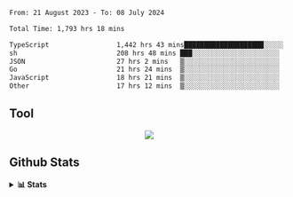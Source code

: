 <!--START_SECTION:waka-->

```txt
From: 21 August 2023 - To: 08 July 2024

Total Time: 1,793 hrs 18 mins

TypeScript                 1,442 hrs 43 mins████████████████████░░░░░   80.45 %
sh                         208 hrs 48 mins ███░░░░░░░░░░░░░░░░░░░░░░   11.64 %
JSON                       27 hrs 2 mins   ▒░░░░░░░░░░░░░░░░░░░░░░░░   01.51 %
Go                         21 hrs 24 mins  ▒░░░░░░░░░░░░░░░░░░░░░░░░   01.19 %
JavaScript                 18 hrs 21 mins  ▒░░░░░░░░░░░░░░░░░░░░░░░░   01.02 %
Other                      17 hrs 12 mins  ▒░░░░░░░░░░░░░░░░░░░░░░░░   00.96 %
```

<!--END_SECTION:waka-->

## Tool
<p align="center">
  <a href="https://github.com/chaninlaw">
    <img src="https://skillicons.dev/icons?i=js,typescript,express,nodejs,react,next,postgres,mongodb,html,css,styledcomponents,tailwind,materialui,figma,git,github&perline=8" />
  </a>
</p>

## Github Stats
<details close>
  <summary><b>📊 Stats</b></summary>
  <div align = "center">
    
<picture>
  <source
    srcset="https://github-readme-stats.vercel.app/api?username=chaninlaw&show_icons=true&theme=dark"
    media="(prefers-color-scheme: dark)"
  />
  <source
    srcset="https://github-readme-stats.vercel.app/api?username=chaninlaw&show_icons=true"
    media="(prefers-color-scheme: light), (prefers-color-scheme: no-preference)"
  />
  <img src="https://github-readme-stats.vercel.app/api?username=chaninlaw&show_icons=true" />
</picture>
    
<picture>
  <source
    srcset="https://github-readme-stats.vercel.app/api/top-langs/?username=chaninlaw&layout=donut&theme=dark"
    media="(prefers-color-scheme: dark)"
  />
  <source
    srcset="https://github-readme-stats.vercel.app/api/top-langs/?username=chaninlaw&layout=donut"
    media="(prefers-color-scheme: light), (prefers-color-scheme: no-preference)"
  />
  <img src="https://github-readme-stats.vercel.app/api/top-langs/?username=chaninlaw&layout=donut" />
</picture>
    
  </div>
  
</details>

